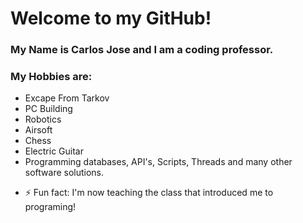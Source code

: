 # Welcome to my GitHub!

### My Name is Carlos Jose and I am a coding professor.
### My Hobbies are:

* Excape From Tarkov
* PC Building
* Robotics
* Airsoft
* Chess
* Electric Guitar
* Programming databases, API's, Scripts, Threads and many other software solutions.


- ⚡ Fun fact: I'm now teaching the class that introduced me to programing!
